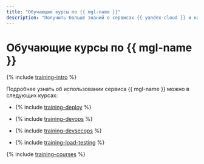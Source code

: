 ```yaml
---
title: "Обучающие курсы по {{ mgl-name }}"
description: "Получить больше знаний о сервисах {{ yandex-cloud }} и научиться использовать их для решения конкретных практических задач можно с помощью обучающих онлайн-курсов. Эти курсы разработаны архитекторами {{ yandex-cloud }}, бесплатны и позволяют глубже изучить нужные вам темы в удобном для вас темпе."
---
```


# Обучающие курсы по {{ mgl-name }}

{% include [training-intro](../_includes/training/training-intro.md) %}

Подробнее узнать об использовании сервиса {{ mgl-name }} можно в следующих курсах:

* {% include [training-deploy](../_includes/training/training-gid.md) %}

* {% include [training-devops](../_includes/training/training-dde.md) %}

* {% include [training-devsecops](../_includes/training/training-dso.md) %}

* {% include [training-load-testing](../_includes/training/training-load-testing.md) %}

{% include [training-courses](../_includes/training/training-courses.md) %}